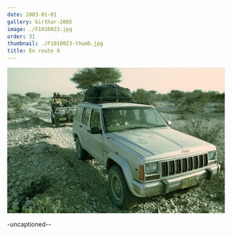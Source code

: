```yaml
---
date: 2003-01-01
gallery: kirthar-2005
image: ./F1010023.jpg
order: 31
thumbnail: ./F1010023-thumb.jpg
title: En route 9
---
```


![En route 9](./F1010023.jpg)

-uncaptioned--